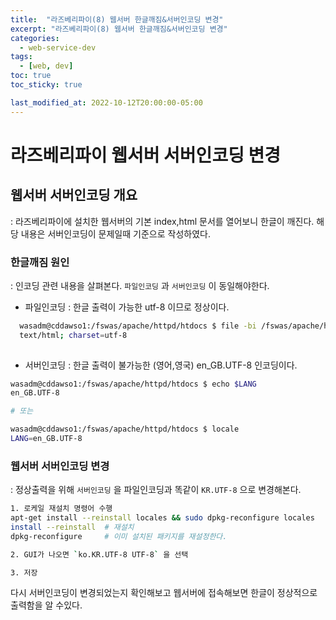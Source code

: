 ```yaml
---
title:  "라즈베리파이(8) 웹서버 한글깨짐&서버인코딩 변경"
excerpt: "라즈베리파이(8) 웹서버 한글깨짐&서버인코딩 변경"
categories:
  - web-service-dev
tags:
  - [web, dev]
toc: true
toc_sticky: true

last_modified_at: 2022-10-12T20:00:00-05:00
---
```


# 라즈베리파이 웹서버 서버인코딩 변경
## 웹서버 서버인코딩 개요
  : 라즈베리파이에 설치한 웹서버의 기본 index,html 문서를 열어보니 한글이 깨진다. 해당 내용은 서버인코딩이 문제일때 기준으로 작성하였다.

### 한글깨짐 원인
  : 인코딩 관련 내용을 살펴본다. `파일인코딩` 과 `서버인코딩` 이 동일해야한다.

- 파일인코딩
  : 한글 출력이 가능한 utf-8 이므로 정상이다.

```bash
  wasadm@cddawso1:/fswas/apache/httpd/htdocs $ file -bi /fswas/apache/httpd/htdocs/index.html 
  text/html; charset=utf-8
  
```

- 서버인코딩
  : 한글 출력이 불가능한  (영어,영국) en_GB.UTF-8 인코딩이다.

```bash
wasadm@cddawso1:/fswas/apache/httpd/htdocs $ echo $LANG
en_GB.UTF-8

# 또는 

wasadm@cddawso1:/fswas/apache/httpd/htdocs $ locale
LANG=en_GB.UTF-8

```


### 웹서버 서버인코딩 변경
  : 정상출력을 위해 `서버인코딩` 을 파일인코딩과 똑같이 `KR.UTF-8` 으로 변경해본다.

```bash
1. 로케일 재설치 명령어 수행
apt-get install --reinstall locales && sudo dpkg-reconfigure locales
install --reinstall  # 재설치
dpkg-reconfigure     # 이미 설치된 패키지를 재설정한다.

2. GUI가 나오면 `ko.KR.UTF-8 UTF-8` 을 선택

3. 저장

```

다시 서버인코딩이 변경되었는지 확인해보고 웹서버에 접속해보면 한글이 정상적으로 출력함을 알 수있다.

